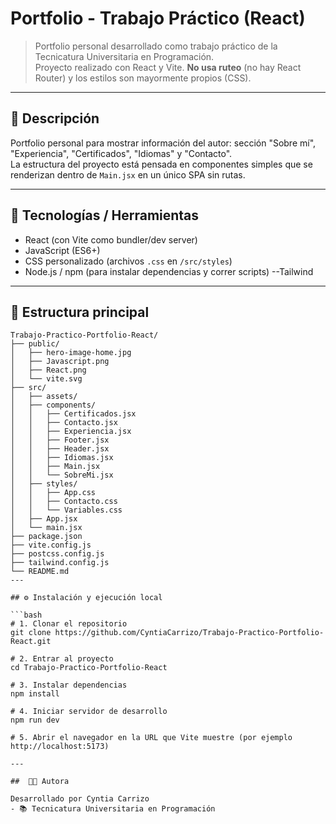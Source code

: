 # Portfolio - Trabajo Práctico (React)

> Portfolio personal desarrollado como trabajo práctico de la Tecnicatura Universitaria en Programación.  
> Proyecto realizado con React y Vite. **No usa ruteo** (no hay React Router) y los estilos son mayormente propios (CSS).

---

## 🔎 Descripción
Portfolio personal para mostrar información del autor: sección "Sobre mí", "Experiencia", "Certificados", "Idiomas" y "Contacto".  
La estructura del proyecto está pensada en componentes simples que se renderizan dentro de `Main.jsx` en un único SPA sin rutas.

---

## 🧩 Tecnologías / Herramientas
- React (con Vite como bundler/dev server)  
- JavaScript (ES6+)  
- CSS personalizado (archivos `.css` en `/src/styles`)  
- Node.js / npm (para instalar dependencias y correr scripts)
--Tailwind 

---

## 📁 Estructura principal 

```text
Trabajo-Practico-Portfolio-React/
├── public/
│   ├── hero-image-home.jpg
│   ├── Javascript.png
│   ├── React.png
│   └── vite.svg
├── src/
│   ├── assets/
│   ├── components/
│   │   ├── Certificados.jsx
│   │   ├── Contacto.jsx
│   │   ├── Experiencia.jsx
│   │   ├── Footer.jsx
│   │   ├── Header.jsx
│   │   ├── Idiomas.jsx
│   │   ├── Main.jsx
│   │   └── SobreMi.jsx
│   ├── styles/
│   │   ├── App.css
│   │   ├── Contacto.css
│   │   └── Variables.css
│   ├── App.jsx
│   └── main.jsx
├── package.json
├── vite.config.js
├── postcss.config.js
├── tailwind.config.js
└── README.md
---

## ⚙️ Instalación y ejecución local

```bash
# 1. Clonar el repositorio
git clone https://github.com/CyntiaCarrizo/Trabajo-Practico-Portfolio-React.git

# 2. Entrar al proyecto
cd Trabajo-Practico-Portfolio-React

# 3. Instalar dependencias
npm install

# 4. Iniciar servidor de desarrollo
npm run dev

# 5. Abrir el navegador en la URL que Vite muestre (por ejemplo http://localhost:5173)

---

##  👩‍💻 Autora

Desarrollado por Cyntia Carrizo
- 📚 Tecnicatura Universitaria en Programación
